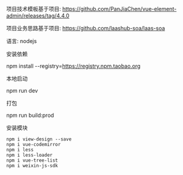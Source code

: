 项目技术模板基于项目: https://github.com/PanJiaChen/vue-element-admin/releases/tag/4.4.0

项目业务思路基于项目: https://github.com/laashub-soa/laas-soa


语言: nodejs

安装依赖

npm install --registry=https://registry.npm.taobao.org


本地启动

npm run dev

打包

npm run build:prod

安装模块

```
npm i view-design --save
npm i vue-codemirror
npm i less
npm i less-loader
npm i vue-tree-list
npm i weixin-js-sdk
```